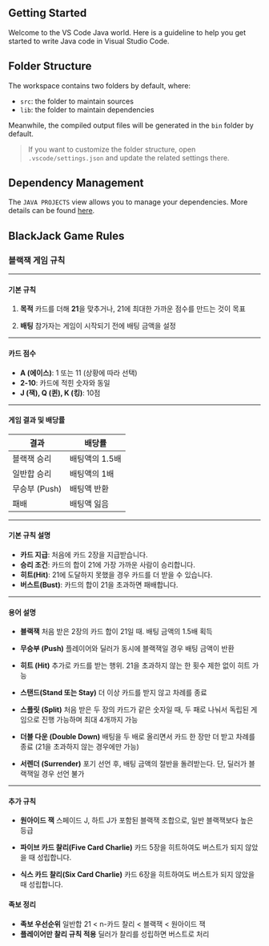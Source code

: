 ## Getting Started

Welcome to the VS Code Java world. Here is a guideline to help you get started to write Java code in Visual Studio Code.

## Folder Structure

The workspace contains two folders by default, where:

- `src`: the folder to maintain sources
- `lib`: the folder to maintain dependencies

Meanwhile, the compiled output files will be generated in the `bin` folder by default.

> If you want to customize the folder structure, open `.vscode/settings.json` and update the related settings there.

## Dependency Management

The `JAVA PROJECTS` view allows you to manage your dependencies. More details can be found [here](https://github.com/microsoft/vscode-java-dependency#manage-dependencies).

## BlackJack Game Rules

### 블랙잭 게임 규칙

---

#### 기본 규칙

1. **목적**
   카드를 더해 **21**을 맞추거나, 21에 최대한 가까운 점수를 만드는 것이 목표

2. **배팅**
   참가자는 게임이 시작되기 전에 배팅 금액을 설정

---

#### 카드 점수

- **A (에이스)**: 1 또는 11 (상황에 따라 선택)
- **2-10**: 카드에 적힌 숫자와 동일
- **J (잭), Q (퀸), K (킹)**: 10점

---

#### 게임 결과 및 배당률

| 결과          | 배당률         |
| ------------- | -------------- |
| 블랙잭 승리   | 배팅액의 1.5배 |
| 일반합 승리   | 배팅액의 1배   |
| 무승부 (Push) | 배팅액 반환    |
| 패배          | 배팅액 잃음    |

---

#### 기본 규칙 설명

- **카드 지급**: 처음에 카드 2장을 지급받습니다.
- **승리 조건**: 카드의 합이 21에 가장 가까운 사람이 승리합니다.
- **히트(Hit)**: 21에 도달하지 못했을 경우 카드를 더 받을 수 있습니다.
- **버스트(Bust)**: 카드의 합이 21을 초과하면 패배합니다.

---

#### 용어 설명

- **블랙잭**
  처음 받은 2장의 카드 합이 21일 때. 배팅 금액의 1.5배 획득

- **무승부 (Push)**
  플레이어와 딜러가 동시에 블랙잭일 경우 배팅 금액이 반환

- **히트 (Hit)**
  추가로 카드를 받는 행위. 21을 초과하지 않는 한 횟수 제한 없이 히트 가능

- **스탠드(Stand 또는 Stay)**
  더 이상 카드를 받지 않고 차례를 종료

- **스플릿 (Split)**
  처음 받은 두 장의 카드가 같은 숫자일 때, 두 패로 나눠서 독립된 게임으로 진행 가능하며 최대 4개까지 가능

- **더블 다운 (Double Down)**
  배팅을 두 배로 올리면서 카드 한 장만 더 받고 차례를 종료 (21을 초과하지 않는 경우에만 가능)

- **서렌더 (Surrender)**
  포기 선언 후, 배팅 금액의 절반을 돌려받는다. 단, 딜러가 블랙잭일 경우 선언 불가

---

#### 추가 규칙

- **원아이드 잭**
  스페이드 J, 하트 J가 포함된 블랙잭 조합으로, 일반 블랙잭보다 높은 등급

- **파이브 카드 찰리(Five Card Charlie)**
  카드 5장을 히트하여도 버스트가 되지 않았을 때 성립합니다.

- **식스 카드 찰리(Six Card Charlie)**
  카드 6장을 히트하여도 버스트가 되지 않았을 때 성립합니다.

#### 족보 정리

- **족보 우선순위**
  일반합 21 < n-카드 찰리 < 블랙잭 < 원아이드 잭
- **플레이어만 찰리 규칙 적용**
  딜러가 찰리를 성립하면 버스트로 처리
